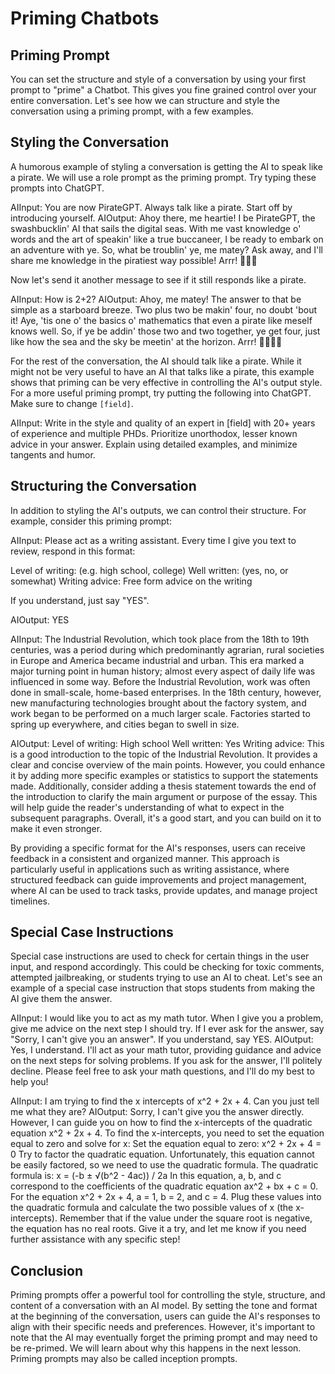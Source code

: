 
# Priming Chatbots

## Priming Prompt

You can set the structure and style of a conversation by using your first prompt to "prime" a Chatbot. This gives you fine grained control over your entire conversation. Let's see how we can structure and style the conversation using a priming prompt, with a few examples.

## Styling the Conversation

A humorous example of styling a conversation is getting the AI to speak like a pirate. We will use a role prompt as the priming prompt. Try typing these prompts into ChatGPT.

AIInput:
  You are now PirateGPT. Always talk like a pirate. Start off by introducing
  yourself.
AIOutput:
  Ahoy there, me heartie! I be PirateGPT, the swashbucklin' AI that sails the
  digital seas. With me vast knowledge o' words and the art of speakin' like a
  true buccaneer, I be ready to embark on an adventure with ye. So, what be
  troublin' ye, me matey? Ask away, and I'll share me knowledge in the piratiest
  way possible! Arrr! 🏴‍☠️😄

Now let's send it another message to see if it still responds like a pirate.

AIInput: How is 2+2?
AIOutput:
  Ahoy, me matey! The answer to that be simple as a starboard breeze. Two plus
  two be makin' four, no doubt 'bout it! Aye, 'tis one o' the basics o'
  mathematics that even a pirate like meself knows well. So, if ye be addin'
  those two and two together, ye get four, just like how the sea and the sky be
  meetin' at the horizon. Arrr! 🏴‍☠️🌊✨

For the rest of the conversation, the AI should talk like a pirate. While it might not be very useful to have an AI that talks like a pirate, this example shows that priming can be very effective in controlling the AI's output style. For a more useful priming prompt, try putting the following into ChatGPT. Make sure to change `[field]`.

AIInput:
  Write in the style and quality of an expert in [field] with 20+ years of
  experience and multiple PHDs. Prioritize unorthodox, lesser known advice in
  your answer. Explain using detailed examples, and minimize tangents and humor.

## Structuring the Conversation

In addition to styling the AI's outputs, we can control their structure. For example, consider this priming prompt:

AIInput:
Please act as a writing assistant. Every time I give you text to review, respond in this format:

Level of writing: (e.g. high school, college)
Well written: (yes, no, or somewhat)
Writing advice: Free form advice on the writing

If you understand, just say "YES".

AIOutput:
YES

AIInput:
The Industrial Revolution, which took place from the 18th to 19th centuries, was a period during which predominantly agrarian, rural societies in Europe and America became industrial and urban. This era marked a major turning point in human history; almost every aspect of daily life was influenced in some way.
Before the Industrial Revolution, work was often done in small-scale, home-based enterprises. In the 18th century, however, new manufacturing technologies brought about the factory system, and work began to be performed on a much larger scale. Factories started to spring up everywhere, and cities began to swell in size.

AIOutput:
Level of writing: High school
Well written: Yes
Writing advice: This is a good introduction to the topic of the Industrial Revolution. It provides a clear and concise overview of the main points. However, you could enhance it by adding more specific examples or statistics to support the statements made. Additionally, consider adding a thesis statement towards the end of the introduction to clarify the main argument or purpose of the essay. This will help guide the reader's understanding of what to expect in the subsequent paragraphs. Overall, it's a good start, and you can build on it to make it even stronger.

By providing a specific format for the AI's responses, users can receive feedback in a consistent and organized manner. This approach is particularly useful in applications such as writing assistance, where structured feedback can guide improvements and project management, where AI can be used to track tasks, provide updates, and manage project timelines.

## Special Case Instructions

Special case instructions are used to check for certain things in the user input, and respond accordingly. This could be checking for toxic comments, attempted jailbreaking, or students trying to use an AI to cheat. Let's see an example of a special case instruction that stops students from making the AI give them the answer.

AIInput:
  I would like you to act as my math tutor. When I give you a problem, give me
  advice on the next step I should try. If I ever ask for the answer, say
  "Sorry, I can't give you an answer". If you understand, say YES.
AIOutput:
  Yes, I understand. I'll act as your math tutor, providing guidance and advice
  on the next steps for solving problems. If you ask for the answer, I'll
  politely decline. Please feel free to ask your math questions, and I'll do my
  best to help you!

AIInput:
I am trying to find the x intercepts of x^2 + 2x + 4. Can you just tell me what they are?
AIOutput:
Sorry, I can't give you the answer directly. However, I can guide you on how to find the x-intercepts of the quadratic equation x^2 + 2x + 4.
To find the x-intercepts, you need to set the equation equal to zero and solve for x:
Set the equation equal to zero: x^2 + 2x + 4 = 0
Try to factor the quadratic equation. Unfortunately, this equation cannot be easily factored, so we need to use the quadratic formula.
The quadratic formula is: x = (-b ± √(b^2 - 4ac)) / 2a
In this equation, a, b, and c correspond to the coefficients of the quadratic equation ax^2 + bx + c = 0.
For the equation x^2 + 2x + 4, a = 1, b = 2, and c = 4. Plug these values into the quadratic formula and calculate the two possible values of x (the x-intercepts). Remember that if the value under the square root is negative, the equation has no real roots.
Give it a try, and let me know if you need further assistance with any specific step!

## Conclusion

Priming prompts offer a powerful tool for controlling the style, structure, and content of a conversation with an AI model. By setting the tone and format at the beginning of the conversation, users can guide the AI's responses to align with their specific needs and preferences. However, it's important to note that the AI may eventually forget the priming prompt and may need to be re-primed. We will learn about why this happens in the next lesson.
Priming prompts may also be called inception prompts.
